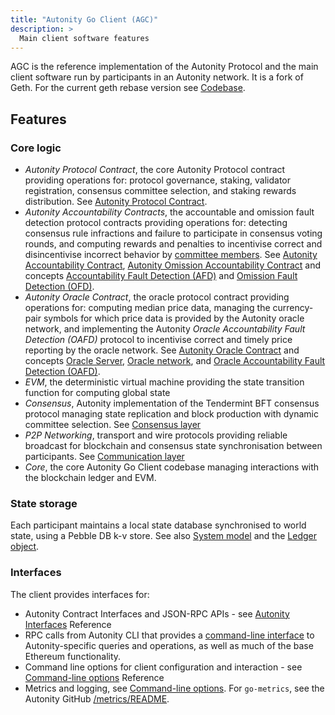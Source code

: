 ```yaml
---
title: "Autonity Go Client (AGC)"
description: >
  Main client software features
---
```


AGC is the reference implementation of the Autonity Protocol and the main client software run by participants in an Autonity network. It is a fork of Geth. For the current geth rebase version see [Codebase](/reference/codebase/).

## Features

### Core logic

- _Autonity Protocol Contract_, the core Autonity Protocol contract providing operations for: protocol governance, staking, validator registration, consensus committee selection, and staking rewards distribution. See [Autonity Protocol Contract](/concepts/architecture/#autonity-protocol-contract).
- _Autonity Accountability Contracts_, the accountable and omission fault detection protocol contracts providing operations for: detecting consensus rule infractions and failure to participate in consensus voting rounds, and computing rewards and penalties to incentivise correct and disincentivise incorrect behavior by [committee members](/concepts/consensus/committee/). See [Autonity Accountability Contract](/concepts/architecture/#autonity-accountability-contract), [Autonity Omission Accountability Contract](/concepts/architecture/#autonity-omission-accountability-contract) and concepts [Accountability Fault Detection (AFD)](/concepts/afd/) and [Omission Fault Detection (OFD)](/concepts/ofd/).
- _Autonity Oracle Contract_, the oracle protocol contract providing operations for: computing median price data, managing the currency-pair symbols for which price data is provided by the Autonity oracle network, and implementing the Autonity _Oracle Accountability Fault Detection (OAFD)_ protocol to incentivise correct and timely price reporting by the oracle network. See [Autonity Oracle Contract](/concepts/architecture/#autonity-oracle-contract) and concepts [Oracle Server](/concepts/oracle-server/), [Oracle network](/concepts/oracle-network/), and [Oracle Accountability Fault Detection (OAFD)](/concepts/oafd/).
- _EVM_, the deterministic virtual machine providing the state transition function for computing global state
- _Consensus_, Autonity implementation of the Tendermint BFT consensus protocol managing state replication and block production with dynamic committee selection. See [Consensus layer](/concepts/architecture/#consensus-layer)
- _P2P Networking_, transport and wire protocols providing reliable broadcast for blockchain and consensus state synchronisation between participants. See [Communication layer](/concepts/architecture/#communication-layer)
- _Core_, the core Autonity Go Client codebase managing interactions with the blockchain ledger and EVM.

### State storage
Each participant maintains a local state database synchronised to world state, using a Pebble DB k-v store. See also [System model](/concepts/system-model/) and the [Ledger object](/concepts/system-model/#the-ledger-object). 

### Interfaces
The client provides interfaces for:

- Autonity Contract Interfaces and JSON-RPC APIs - see [Autonity Interfaces](/reference/api/) Reference
- RPC calls from Autonity CLI that provides a [command-line interface](/reference/cli/#command-line-facilities) to Autonity-specific queries and operations, as well as much of the base Ethereum functionality.
- Command line options for client configuration and interaction - see [Command-line options](/reference/cli/agc/#command-line-options) Reference
- Metrics and logging, see [Command-line options](/reference/cli/agc/#command-line-options). For `go-metrics`, see the Autonity GitHub [/metrics/README](https://github.com/autonity/autonity/blob/master/metrics/README.md).
